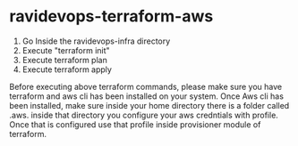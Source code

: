 # ravidevops-terraform-aws
1. Go Inside the ravidevops-infra directory
2. Execute "terraform init"
3. Execute terraform plan
4. Execute terraform apply

Before executing above terraform commands, please make sure you have terraform and aws cli has been installed on your system.
Once Aws cli has been installed, make sure inside your home directory there is a folder called .aws. inside that directory you configure your aws credntials with profile. Once that is configured use that profile inside provisioner module of terraform.
